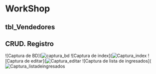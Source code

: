 # WorkShop
## tbl_Vendedores
## CRUD. Registro

![Captura de BD](![captura_bd](https://github.com/Aric-Mirray-Capistran-Tenorio/Ulll-act2-bd_workshop/assets/143548368/704d0891-9e12-480b-8337-e9e39886044f)
![Captura de index](![Captura_index](https://github.com/Aric-Mirray-Capistran-Tenorio/Ulll-act2-bd_workshop/assets/143548368/847c7de6-1cd5-469f-9562-41951d29be41)
![Captura de editar](![Captura_editar](https://github.com/Aric-Mirray-Capistran-Tenorio/Ulll-act2-bd_workshop/assets/143548368/95d92ffd-03ac-411b-9c3a-9730f7285668)
![Captura de lista de ingresados](![Captura_listadeingresados](https://github.com/Aric-Mirray-Capistran-Tenorio/Ulll-act2-bd_workshop/assets/143548368/8983aa97-b6b9-4035-bc16-a87eeb7ec01a)


